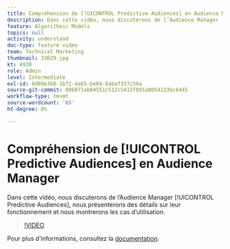 ```yaml
---
title: Compréhension de [!UICONTROL Predictive Audiences] en Audience Manager
description: Dans cette vidéo, nous discuterons de l’Audience Manager [!UICONTROL Predictive Audiences], nous présenterons des détails sur leur fonctionnement et nous montrerons les cas d’utilisation.
feature: Algorithmic Models
topics: null
activity: understand
doc-type: feature video
team: Technical Marketing
thumbnail: 33629.jpg
kt: 4938
role: Admin
level: Intermediate
exl-id: 0d09e360-1bf2-4a65-be04-8abaf337c58a
source-git-commit: 086071ab04551c512c5415f091a8054123bc6445
workflow-type: tm+mt
source-wordcount: '65'
ht-degree: 0%

---
```


# Compréhension de [!UICONTROL Predictive Audiences] en Audience Manager

Dans cette vidéo, nous discuterons de l’Audience Manager [!UICONTROL Predictive Audiences], nous présenterons des détails sur leur fonctionnement et nous montrerons les cas d’utilisation.

>[!VIDEO](https://video.tv.adobe.com/v/33629/?quality=12)

Pour plus d’informations, consultez la [documentation](https://experienceleague.adobe.com/docs/audience-manager/user-guide/features/algorithmic-models/predictive-audiences/predictive-audiences.html).
